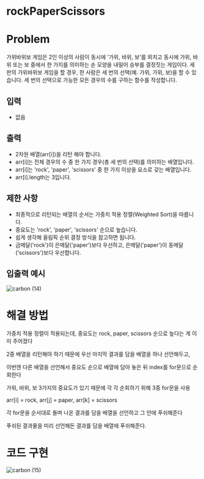 # rockPaperScissors

# Problem

가위바위보 게임은 2인 이상의 사람이 동시에 '가위, 바위, 보'를 외치고 동시에 가위, 바위 또는 보 중에서 한 가지를 의미하는 손 모양을 내밀어 승부를 결정짓는 게임이다. 세 판의 가위바위보 게임을 할 경우, 한 사람은 세 번의 선택(예. 가위, 가위, 보)을 할 수 있습니다. 세 번의 선택으로 가능한 모든 경우의 수를 구하는 함수를 작성합니다.

## 입력

- 없음

## 출력

- 2차원 배열(arr[i])을 리턴 해야 합니다.
- arr[i]는 전체 경우의 수 중 한 가지 경우(총 세 번의 선택)를 의미하는 배열입니다.
- arr[i]는 'rock', 'paper', 'scissors' 중 한 가지 이상을 요소로 갖는 배열입니다.
- arr[i].length는 3입니다.

## 제한 사항

- 최종적으로 리턴되는 배열의 순서는 가중치 적용 정렬(Weighted Sort)을 따릅니다.
- 중요도는 'rock', 'paper', 'scissors' 순으로 높습니다.
- 쉽게 생각해 올림픽 순위 결정 방식을 참고하면 됩니다.
- 금메달('rock')이 은메달('paper')보다 우선하고, 은메달('paper')이 동메달('scissors')보다 우선합니다.

## 입출력 예시

![carbon (14)](https://user-images.githubusercontent.com/67893516/97648377-eb992c00-1a97-11eb-969c-72cdc8ceeb54.png)

# 해결 방법

가중치 적용 정렬이 적용되는데, 중요도는 rock, paper, scissors 순으로 높다는 게 이미 주어졌다

2중 배열을 리턴해야 하기 때문에 우선 마지막 결과를 담을 배열을 하나 선언해두고,

이번엔 다른 배열을 선언해서 중요도 순으로 배열에 담아 놓은 뒤 index를 for문으로 순회한다

가위, 바위, 보 3가지의 중요도가 있기 때문에 각 각 순회하기 위해 3중 for문을 사용

arr[i] = rock, arr[j] = paper, arr[k] = scissors 

각 for문을 순서대로 돌며 나온 결과를 담을 배열을 선언하고 그 안에 푸쉬해준다

푸쉬된 결과물을 미리 선언해돈 결과를 담을 배열에 푸쉬해준다.

# 코드 구현

![carbon (15)](https://user-images.githubusercontent.com/67893516/97648378-ec31c280-1a97-11eb-98e3-8ed429654571.png)